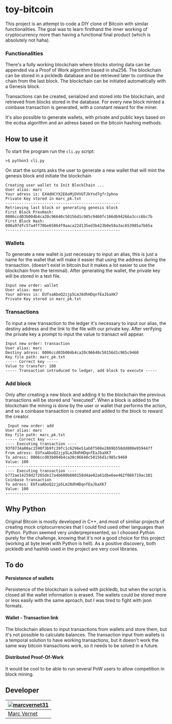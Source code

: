 # toy-bitcoin


This project is an attempt to code a DIY clone of Bitcoin with similar functionalities. The goal was to learn firsthand the inner working of cryptocurrency more than having a functional final product (which is absolutely not haha).

### Functionalities
There's a fully working blockchain where blocks storing data can be appended via a Proof of Work algorithm based in sha256. The blockchain can be stored in a pickledb database and be retrieved later to continue the chain from the last block. 
The blockchain can be initiated automatically with a Genesis block.

Transactions can be created, serialized and stored into the blockchain, and retrieved from blocks stored in the database. For every new block minted a coinbase transaction is generated, with a constant reward for the miner.

It's also possible to generate wallets, with private and public keys based on the ecdsa algorithm and an adress based on the bitcoin hashing methods.

## How to use it

To start the program run the `cli.py` script:
```
>$ python3 cli.py
```
On start the scripts asks the user to generate a new wallet that will mint the genesis block and initiate the blockchain
```
Creating user wallet to Init BlockChain ...
User alias: marc
Your adress is: EX4dHCYX2E6oMjDVVUTJkYnd7gfr2phno
Private Key stored in marc_pk.txt
--------------------------------------------------
Retrieving last block or generating genesis block
First Block PrevHash: 0006ccd03b004b4ca20c96640c50156d1c985c9460fc166db94266a3ccc6bc7b
First Block Hash: 000a97dfc57a4ff70be65864f9aaca22d135ed3b423b0e58a3ac653985a7b65a
--------------------------------------------------
```
### Wallets
To generate a new wallet is just necessary to input an alias, this is just a name for the wallet that will make it easier that using the address during the transaction. (doesn't exist in bitcoin but it makes a lot easier to use the blockchain from the terminal). 
After generating the wallet, the private key will be stored in a text file.
```
Input new order: wallet
User alias: marc
Your adress is: EUfxaAboQ2zjp5LmJ8dhHDqnfEaJbaXK7
Private Key stored in marc_pk.txt
```
### Transactions
To input a new transaction to the ledger it's necessary to input our alias, the destiny address and the link to the file with our private key. After verifying the private key a prompt to input the value to transact will appear.
```
Input new order: transaction
User alias: marc
Destiny adress: 0006ccd03b004b4ca20c96640c50156d1c985c9460
Key file path: marc_pk.txt
----- Correct key -----
Value to transfer: 100
----- Transaction introduced to ledger, add block to execute -----
```
### Add block
Only after creating a new block and adding it to the blockchain the previous transactions will be stored and "executed". When a block is added to the blockchain the mining is done by the user or wallet that performs the action, and so a coinbase transaction is created and added to the block to reward the creator.
```
 Input new order: add
User alias: marc
Key file path: marc_pk.txt
----- Correct key -----
---- Executing transaction ---- 93f0734a00ac1590f3b9fc39fc1c6296e51ab8f508e2869b558dd800e959447f
From adress: EUfxaAboQ2zjp5LmJ8dhHDqnfEaJbaXK7
To adress: 0006ccd03b004b4ca20c96640c50156d1c985c9460
Value: 100
--------------------------------------------------
---- Executing transaction ---- b772ae14259d27265de17a4b600b600158d4ae02a61dbe6ee462f086719ac101
Coinbase transaction
To adress: EUfxaAboQ2zjp5LmJ8dhHDqnfEaJbaXK7
Value: 100
--------------------------------------------------
```

## Why Python 
Original Bitcoin is mostly developed in C++, and most of similiar projects of creating mock criptocurrencies that I could find used other languages than Python. Python seemed very underprepresented, so I choosed Python purely for the challenge, knowing that it's not a good choice for this project (working at byte level with Python is hell).
As a positive discovery, both pickledb and hashlib used in the project are very cool libraries. 

## To do
#### Persistence of wallets
Persistence of the blockchain is solved with pickledb, but when the script is closed all the wallet information is erased. The wallets could be stored more or less easily with the same aproach, but I was tired to fight with json formats.

#### Wallet - Transaction link
The blockchain allows to input transactions from wallets and store them, but it's not possible to calculate balances. The transaction input from wallets is a temporal solution to have working transactions, but it doesn't work the same way bitcoin transactions work, so it needs to be solved in a future.

#### Distributed Proof-Of-Work
It would be cool to be able to run several PoW users to allow competition in block mining.

## Developer

[![marcvernet31](https://avatars.githubusercontent.com/u/44305244?s=60&v=4)](https://github.com/marcvernet31) | 
| --- | 
| [Marc Vernet](https://github.com/marcvernet31) |
